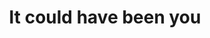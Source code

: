 ---
pid: LLG80
title: It could have been you
location_transcription: in a circle around a municipal building
zipcode: '19118'
outside_phl: 
neighborhood: Chestnut Hill
age: '16'
age_range: 13-19
instagram: 
image_file_name: LLG_80.jpg
proposal_transcription: |-
  mirror balls proportional to the number of people that died in Philadelphia that year from a gun injury

  2009 2010 2011  2012*


  *not actual proportions
topic: Violence
topic_summary: '0'
type: Sculpture Statue
keywords_other: mirror, reflection, data, math, proportion, gun violence
credit: Claire
image_labels: 
twitter: 
facebook: 
permalink: "/monuments/llg80/"
layout: item-page
---